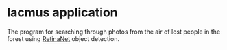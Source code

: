# lacmus application

The program for searching through photos from the air of lost people in the forest using [RetinaNet](https://arxiv.org/abs/1708.02002) object detection.
